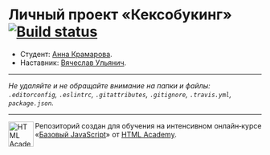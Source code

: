 # Личный проект «Кексобукинг» [![Build status][travis-image]][travis-url]

* Студент: [Анна Крамарова](https://up.htmlacademy.ru/javascript/11/user/394887).
* Наставник: [Вячеслав Ульянич](https://htmlacademy.ru/profile/id158443).

---

_Не удаляйте и не обращайте внимание на папки и файлы:_<br>
_`.editorconfig`, `.eslintrc`, `.gitattributes`, `.gitignore`, `.travis.yml`, `package.json`._

---

<a href="https://htmlacademy.ru/intensive/javascript"><img align="left" width="50" height="50" title="HTML Academy" src="https://up.htmlacademy.ru/static/img/intensive/javascript/logo-for-github.svg"></a>

Репозиторий создан для обучения на интенсивном онлайн‑курсе «[Базовый JavaScript](https://htmlacademy.ru/intensive/javascript)» от [HTML Academy](https://htmlacademy.ru).

[travis-image]: https://travis-ci.org/htmlacademy-javascript/394887-keksobooking.svg?branch=master
[travis-url]: https://travis-ci.org/htmlacademy-javascript/394887-keksobooking
